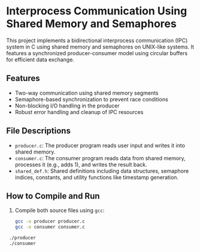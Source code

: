 # Interprocess Communication Using Shared Memory and Semaphores

This project implements a bidirectional interprocess communication (IPC) system in C using shared memory and semaphores on UNIX-like systems. It features a synchronized producer-consumer model using circular buffers for efficient data exchange.

## Features

- Two-way communication using shared memory segments
- Semaphore-based synchronization to prevent race conditions
- Non-blocking I/O handling in the producer
- Robust error handling and cleanup of IPC resources

## File Descriptions

- `producer.c`: The producer program reads user input and writes it into shared memory.
- `consumer.c`: The consumer program reads data from shared memory, processes it (e.g., adds 1), and writes the result back.
- `shared_def.h`: Shared definitions including data structures, semaphore indices, constants, and utility functions like timestamp generation.

## How to Compile and Run

1. Compile both source files using `gcc`:
   ```bash
   gcc -o producer producer.c
   gcc -o consumer consumer.c
  ```bash
   ./producer
   ./consumer
